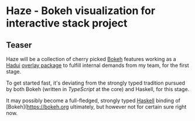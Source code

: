 # Haze - Bokeh visualization for interactive stack project

## Teaser

Haze will be a collection of cherry picked [Bokeh](https://bokeh.org)
features working as a
[Hadui](https://github.com/complyue/hadui)
[overlay package](https://github.com/complyue/hadui/wiki/OverlayPackage)
to fulfill internal demands from my team, for the first stage.

To get started fast, it's deviating from the strongly typed tradition
pursued by both Bokeh (written in _TypeScript_ at the core) and Haskell,
for this stage.

It may possibly become a full-fledged, strongly typed
[Haskell](https://www.haskell.org/) binding of [Bokeh](https://bokeh.org
ultimately, but however not for certain sure right now.
